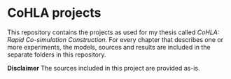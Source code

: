 # CoHLA projects
This repository contains the projects as used for my thesis called *CoHLA: Rapid Co-simulation Construction*.
For every chapter that describes one or more experiments, the models, sources and results are included in the separate folders in this repository.

**Disclaimer** The sources included in this project are provided as-is.
